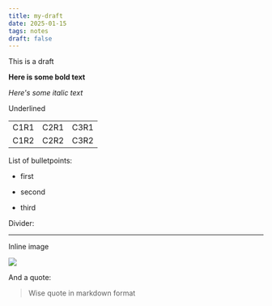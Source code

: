 ```yaml
---
title: my-draft
date: 2025-01-15
tags: notes
draft: false
---
```

This is a draft

**Here is some bold text**

_Here's some italic text_

Underlined

|     |     |     |
| --- | --- | --- |
| C1R1 | C2R1 | C3R1 |
| C1R2 | C2R2 | C3R2 |

List of bulletpoints:

*   first
    
*   second
    
*   third
    

Divider:

* * *

Inline image

![](/images/lenna.png)

And a quote:

> Wise quote in markdown format